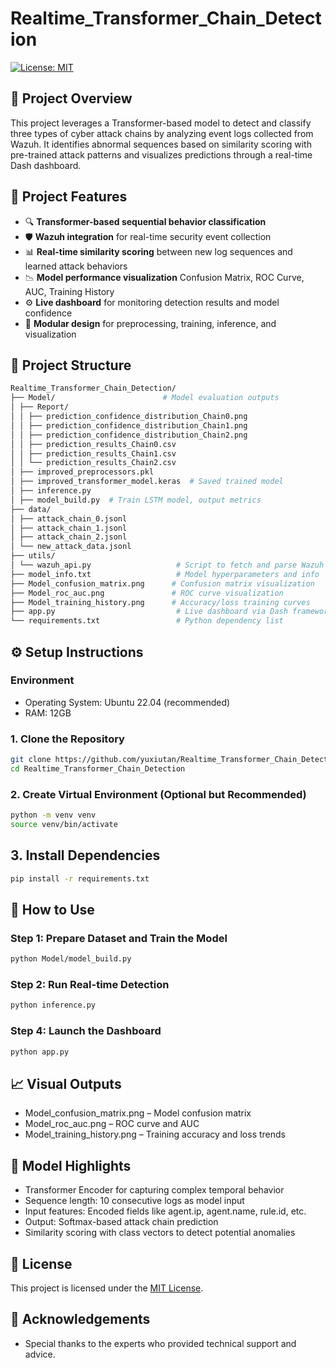 # Realtime_Transformer_Chain_Detection

[![License: MIT](https://img.shields.io/badge/License-MIT-blue.svg)](https://opensource.org/licenses/MIT)
## 📌 Project Overview

This project leverages a Transformer-based model to detect and classify three types of cyber attack chains by analyzing event logs collected from Wazuh. It identifies abnormal sequences based on similarity scoring with pre-trained attack patterns and visualizes predictions through a real-time Dash dashboard.

## 📌 Project Features

- 🔍 **Transformer-based sequential behavior classification**
- 🛡️ **Wazuh integration** for real-time security event collection
- 📊 **Real-time similarity scoring** between new log sequences and learned attack behaviors
- 📉 **Model performance visualization** Confusion Matrix, ROC Curve, AUC, Training History
- ⚙️ **Live dashboard** for monitoring detection results and model confidence
- 🔁 **Modular design** for preprocessing, training, inference, and visualization


## 📂 Project Structure

```bash
Realtime_Transformer_Chain_Detection/
├── Model/                        # Model evaluation outputs
│ ├── Report/
│ │ ├── prediction_confidence_distribution_Chain0.png
│ │ ├── prediction_confidence_distribution_Chain1.png
│ │ ├── prediction_confidence_distribution_Chain2.png
│ │ ├── prediction_results_Chain0.csv
│ │ ├── prediction_results_Chain1.csv
│ │ └── prediction_results_Chain2.csv
│ ├── improved_preprocessors.pkl
│ ├── improved_transformer_model.keras  # Saved trained model
│ ├── inference.py
│ ├── model_build.py  # Train LSTM model, output metrics
├── data/
│ ├── attack_chain_0.jsonl
│ ├── attack_chain_1.jsonl
│ ├── attack_chain_2.jsonl
│ └── new_attack_data.jsonl
├── utils/
│ └── wazuh_api.py                   # Script to fetch and parse Wazuh API logs
├── model_info.txt                   # Model hyperparameters and info
├── Model_confusion_matrix.png      # Confusion matrix visualization
├── Model_roc_auc.png               # ROC curve visualization
├── Model_training_history.png      # Accuracy/loss training curves
├── app.py                           # Live dashboard via Dash framework
└── requirements.txt                 # Python dependency list
```

## ⚙️ Setup Instructions
### Environment
- Operating System: Ubuntu 22.04 (recommended)
- RAM: 12GB

### 1. Clone the Repository

```bash
git clone https://github.com/yuxiutan/Realtime_Transformer_Chain_Detection.git
cd Realtime_Transformer_Chain_Detection
```

### 2. Create Virtual Environment (Optional but Recommended)

```bash
python -m venv venv
source venv/bin/activate
```

## 3. Install Dependencies

```bash
pip install -r requirements.txt
```

## 🚀 How to Use

### Step 1: Prepare Dataset and Train the Model

```bash
python Model/model_build.py
```

### Step 2: Run Real-time Detection

```bash
python inference.py
```

### Step 4: Launch the Dashboard

```bash
python app.py
```

## 📈 Visual Outputs
- Model_confusion_matrix.png – Model confusion matrix
- Model_roc_auc.png – ROC curve and AUC
- Model_training_history.png – Training accuracy and loss trends

## 🧠 Model Highlights
- Transformer Encoder for capturing complex temporal behavior
- Sequence length: 10 consecutive logs as model input
- Input features: Encoded fields like agent.ip, agent.name, rule.id, etc.
- Output: Softmax-based attack chain prediction
- Similarity scoring with class vectors to detect potential anomalies

## 📄 License
This project is licensed under the [MIT License](LICENSE).

## 🙏 Acknowledgements
- Special thanks to the experts who provided technical support and advice.
